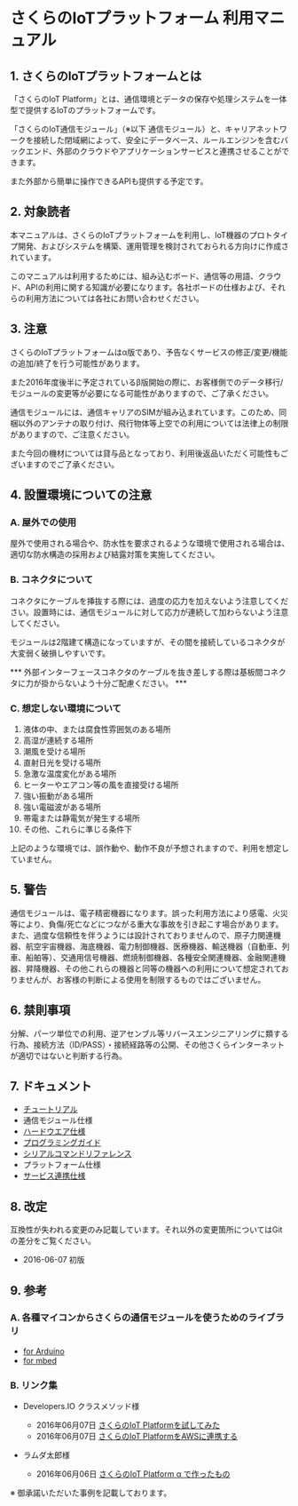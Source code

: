# さくらのIoTプラットフォーム 利用マニュアル

## 1. さくらのIoTプラットフォームとは
「さくらのIoT Platform」とは、通信環境とデータの保存や処理システムを一体型で提供するIoTのプラットフォームです。

「さくらのIoT通信モジュール」（※以下 通信モジュール）と、キャリアネットワークを接続した閉域網によって、安全にデータベース、ルールエンジンを含むバックエンド、外部のクラウドやアプリケーションサービスと連携させることができます。

また外部から簡単に操作できるAPIも提供する予定です。


## 2.	対象読者
本マニュアルは、さくらのIoTプラットフォームを利用し、IoT機器のプロトタイプ開発、およびシステムを構築、運用管理を検討されておられる方向けに作成されています。

このマニュアルは利用するためには、組み込むボード、通信等の用語、クラウド、APIの利用に関する知識が必要になります。各社ボードの仕様および、それらの利用方法については各社にお問い合わせください。

## 3. 注意
さくらのIoTプラットフォームはα版であり、予告なくサービスの修正/変更/機能の追加/終了を行う可能性があります。

また2016年度後半に予定されているβ版開始の際に、お客様側でのデータ移行/モジュールの変更等が必要になる可能性がありますので、ご了承ください。

通信モジュールには、通信キャリアのSIMが組み込まれています。このため、同梱以外のアンテナの取り付け、飛行物体等上空での利用については法律上の制限がありますので、ご注意ください。

また今回の機材については貸与品となっており、利用後返品いただく可能性もございますのでご了承ください。

## 4.	設置環境についての注意
### A. 屋外での使用
屋外で使用される場合や、防水性を要求されるような環境で使用される場合は、適切な防水構造の採用および結露対策を実施してください。

### B. コネクタについて
コネクタにケーブルを挿抜する際には、過度の応力を加えないよう注意してください。設置時には、通信モジュールに対して応力が連続して加わらないよう注意してください。

モジュールは2階建て構造になっていますが、その間を接続しているコネクタが大変弱く破損しやすいです。

*** 外部インターフェースコネクタのケーブルを抜き差しする際は基板間コネクタに力が掛からないよう十分ご配慮ください。 ***

### C. 想定しない環境について
1.	液体の中、または腐食性雰囲気のある場所
2.	高湿が連続する場所
3.	潮風を受ける場所
4.	直射日光を受ける場所
5.	急激な温度変化がある場所
6.	ヒーターやエアコン等の風を直接受ける場所
7.	強い振動がある場所
8.	強い電磁波がある場所
9.	帯電または静電気が発生する場所
10.	その他、これらに準じる条件下

上記のような環境では、誤作動や、動作不良が予想されますので、利用を想定していません。

## 5. 警告
通信モジュールは、電子精密機器になります。誤った利用方法により感電、火災等により、負傷/死亡などにつながる重大な事故を引き起こす場合があります。また、過度な信頼性を伴うようには設計されておりませんので、原子力関連機器、航空宇宙機器、海底機器、電力制御機器、医療機器、輸送機器（自動車、列車、船舶等）、交通用信号機器、燃焼制御機器、各種安全関連機器、金融関連機器、昇降機器、その他これらの機器と同等の機器への利用について想定されておりませんが、お客様の判断による使用を制限するものではございません。


## 6. 禁則事項
分解、パーツ単位での利用、逆アセンブル等リバースエンジニアリングに類する行為、接続方法（ID/PASS）・接続経路等の公開、その他さくらインターネットが適切ではないと判断する行為。


## 7. ドキュメント

* [チュートリアル](tutorial.md)
* 通信モジュール仕様
 * [ハードウエア仕様](module/hardware.md)
 * [プログラミングガイド](module/program.md)
 * [シリアルコマンドリファレンス](module/shell.md)
* プラットフォーム仕様
 * [サービス連携仕様](platform/services.md)

## 8. 改定

互換性が失われる変更のみ記載しています。それ以外の変更箇所についてはGitの差分をご覧ください。

* 2016-06-07 初版

## 9. 参考
### A.	各種マイコンからさくらの通信モジュールを使うためのライブラリ

* [for Arduino](https://github.com/sakura-internet/SakuraAlphaArduino)
* [for mbed](https://developer.mbed.org/users/sakurafan/notebook/sakura_iot_a/)

### B. リンク集

* Developers.IO クラスメソッド様
  * 2016年06月07日 [さくらのIoT Platformを試してみた](http://dev.classmethod.jp/hardware/sakura-iot-ataglance/)
  * 2016年06月07日 [さくらのIoT PlatformをAWSに連携する](http://dev.classmethod.jp/cloud/aws/sakura-iot-aws/)

* ラムダ太郎様
  * 2016年06月06日 [さくらのIoT Platform α で作ったもの](https://github.com/lambdataro/sakura-iot-alpha-test/)

※ 御承諾いただいた事例を記載しております。
